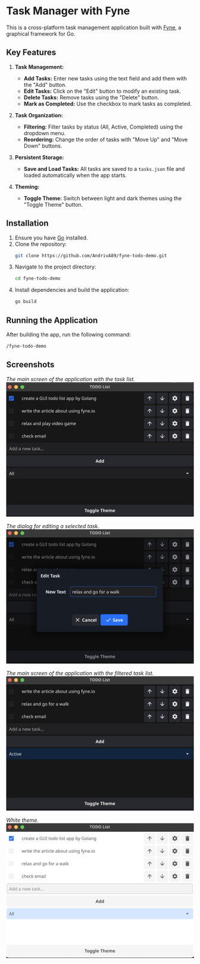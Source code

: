# Task Manager with Fyne

This is a cross-platform task management application built with [Fyne](https://fyne.io/), a graphical framework for Go. 

## Key Features

1. **Task Management:**
    - **Add Tasks:** Enter new tasks using the text field and add them with the "Add" button.
    - **Edit Tasks:** Click on the "Edit" button to modify an existing task.
    - **Delete Tasks:** Remove tasks using the "Delete" button.
    - **Mark as Completed:** Use the checkbox to mark tasks as completed.

2. **Task Organization:**
    - **Filtering:** Filter tasks by status (All, Active, Completed) using the dropdown menu.
    - **Reordering:** Change the order of tasks with "Move Up" and "Move Down" buttons.

3. **Persistent Storage:**
    - **Save and Load Tasks:** All tasks are saved to a `tasks.json` file and loaded automatically when the app starts.

4. **Theming:**
    - **Toggle Theme:** Switch between light and dark themes using the "Toggle Theme" button.

## Installation

1. Ensure you have [Go](https://golang.org/dl/) installed.
2. Clone the repository:
   ```bash
   git clone https://github.com/AndrivA89/fyne-todo-demo.git
   ```
3. Navigate to the project directory:
   ```bash
   cd fyne-todo-demo
   ```
4. Install dependencies and build the application:
   ```bash
   go build
   ```

## Running the Application

After building the app, run the following command:
   ```bash
   /fyne-todo-demo
   ```

## Screenshots

*The main screen of the application with the task list.*
![Main Screen](screenshots/main_screen.png)

*The dialog for editing a selected task.*
![Edit Task](screenshots/edit.png)

*The main screen of the application with the filtered task list.*
![Filtered Tasks](screenshots/filtered.png)

*White theme.*
![White Theme](screenshots/white_theme.png)

